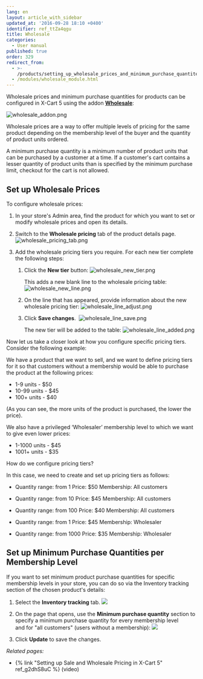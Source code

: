 ```yaml
---
lang: en
layout: article_with_sidebar
updated_at: '2016-09-28 18:10 +0400'
identifier: ref_ttZa4qgu
title: Wholesale
categories:
  - User manual
published: true
order: 329
redirect_from:
  - >-
    /products/setting_up_wholesale_prices_and_minimum_purchase_quantites_for_different_membership_levels.html
  - /modules/wholesale_module.html
---
```

Wholesale prices and minimum purchase quantities for products can be configured in X-Cart 5 using the addon **[Wholesale](https://market.x-cart.com/addons/wholesale.html)**:

![wholesale_addon.png]({{site.baseurl}}/attachments/ref_ttZa4qgu/wholesale_addon.png)

Wholesale prices are a way to offer multiple levels of pricing for the same product depending on the membership level of the buyer and the quantity of product units ordered.

A minimum purchase quantity is a minimum number of product units that can be purchased by a customer at a time. If a customer's cart contains a lesser quantity of product units than is specified by the minimum purchase limit, checkout for the cart is not allowed.

## Set up Wholesale Prices

To configure wholesale prices:

1.  In your store's Admin area, find the product for which you want to set or modify wholesale prices and open its details.

2.  Switch to the **Wholesale pricing** tab of the product details page. 
    ![wholesale_pricing_tab.png]({{site.baseurl}}/attachments/ref_ttZa4qgu/wholesale_pricing_tab.png)

3.  Add the wholesale pricing tiers you require. For each new tier complete the following steps:

    1.  Click the **New tier** button:
        ![wholesale_new_tier.png]({{site.baseurl}}/attachments/ref_ttZa4qgu/wholesale_new_tier.png)

        This adds a new blank line to the wholesale pricing table:
        ![wholesale_new_line.png]({{site.baseurl}}/attachments/ref_ttZa4qgu/wholesale_new_line.png)

    2.  On the line that has appeared, provide information about the new wholesale pricing tier:
        ![wholesale_line_adjust.png]({{site.baseurl}}/attachments/ref_ttZa4qgu/wholesale_line_adjust.png)
        
    3.  Click **Save changes**. 
        ![wholesale_line_save.png]({{site.baseurl}}/attachments/ref_ttZa4qgu/wholesale_line_save.png)

        The new tier will be added to the table:
        ![wholesale_line_added.png]({{site.baseurl}}/attachments/ref_ttZa4qgu/wholesale_line_added.png)

Now let us take a closer look at how you configure specific pricing tiers. Consider the following example:

We have a product that we want to sell, and we want to define pricing tiers for it so that customers without a membership would be able to purchase the product at the following prices:

   * 1-9 units - $50
   * 10-99 units - $45
   * 100+ units - $40

(As you can see, the more units of the product is purchased, the lower the price).

We also have a privileged ‘Wholesaler’ membership level to which we want to give even lower prices:

   * 1-1000 units - $45
   * 1001+ units - $35

How do we configure pricing tiers?

In this case, we need to create and set up pricing tiers as follows:

   *   Quantity range: from 1
       Price: $50
       Membership: All customers
       
   *   Quantity range: from 10
       Price: $45
       Membership: All customers
       
   *   Quantity range: from 100
       Price: $40
       Membership: All customers
       
   *   Quantity range: from 1
       Price: $45
       Membership: Wholesaler
       
   *   Quantity range: from 1000
       Price: $35
       Membership: Wholesaler

## Set up Minimum Purchase Quantities per Membership Level

If you want to set minimum product purchase quantities for specific membership levels in your store, you can do so via the Inventory tracking section of the chosen product's details:

1.  Select the **Inventory tracking** tab.
    ![]({{site.baseurl}}/attachments/6389808/8719233.png)

2.  On the page that opens, use the **Minimum purchase quantity** section to specify a minimum purchase quantity for every membership level and for "all customers" (users without a membership):
    ![]({{site.baseurl}}/attachments/6389808/8719234.png)

3.  Click **Update** to save the changes.

_Related pages:_

*   {% link "Setting up Sale and Wholesale Pricing in X-Cart 5" ref_g2dhS8uC %} (video)
